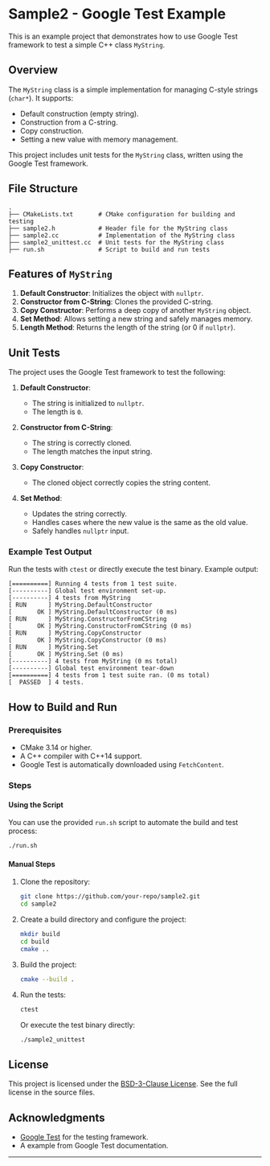 
# Sample2 - Google Test Example

This is an example project that demonstrates how to use Google Test framework to test a simple C++ class `MyString`.

## Overview

The `MyString` class is a simple implementation for managing C-style strings (`char*`). It supports:
- Default construction (empty string).
- Construction from a C-string.
- Copy construction.
- Setting a new value with memory management.

This project includes unit tests for the `MyString` class, written using the Google Test framework.

## File Structure

```
.
├── CMakeLists.txt       # CMake configuration for building and testing
├── sample2.h            # Header file for the MyString class
├── sample2.cc           # Implementation of the MyString class
├── sample2_unittest.cc  # Unit tests for the MyString class
├── run.sh               # Script to build and run tests
```

## Features of `MyString`

1. **Default Constructor**: Initializes the object with `nullptr`.
2. **Constructor from C-String**: Clones the provided C-string.
3. **Copy Constructor**: Performs a deep copy of another `MyString` object.
4. **Set Method**: Allows setting a new string and safely manages memory.
5. **Length Method**: Returns the length of the string (or 0 if `nullptr`).

## Unit Tests

The project uses the Google Test framework to test the following:

1. **Default Constructor**:
   - The string is initialized to `nullptr`.
   - The length is `0`.

2. **Constructor from C-String**:
   - The string is correctly cloned.
   - The length matches the input string.

3. **Copy Constructor**:
   - The cloned object correctly copies the string content.

4. **Set Method**:
   - Updates the string correctly.
   - Handles cases where the new value is the same as the old value.
   - Safely handles `nullptr` input.

### Example Test Output
Run the tests with `ctest` or directly execute the test binary. Example output:
```
[==========] Running 4 tests from 1 test suite.
[----------] Global test environment set-up.
[----------] 4 tests from MyString
[ RUN      ] MyString.DefaultConstructor
[       OK ] MyString.DefaultConstructor (0 ms)
[ RUN      ] MyString.ConstructorFromCString
[       OK ] MyString.ConstructorFromCString (0 ms)
[ RUN      ] MyString.CopyConstructor
[       OK ] MyString.CopyConstructor (0 ms)
[ RUN      ] MyString.Set
[       OK ] MyString.Set (0 ms)
[----------] 4 tests from MyString (0 ms total)
[----------] Global test environment tear-down
[==========] 4 tests from 1 test suite ran. (0 ms total)
[  PASSED  ] 4 tests.
```

## How to Build and Run

### Prerequisites
- CMake 3.14 or higher.
- A C++ compiler with C++14 support.
- Google Test is automatically downloaded using `FetchContent`.

### Steps

#### Using the Script
You can use the provided `run.sh` script to automate the build and test process:
```bash
./run.sh
```

#### Manual Steps
1. Clone the repository:
   ```bash
   git clone https://github.com/your-repo/sample2.git
   cd sample2
   ```
2. Create a build directory and configure the project:
   ```bash
   mkdir build
   cd build
   cmake ..
   ```
3. Build the project:
   ```bash
   cmake --build .
   ```
4. Run the tests:
   ```bash
   ctest
   ```
   Or execute the test binary directly:
   ```bash
   ./sample2_unittest
   ```

## License

This project is licensed under the [BSD-3-Clause License](LICENSE). See the full license in the source files.

## Acknowledgments

- [Google Test](https://github.com/google/googletest) for the testing framework.
- A example from Google Test documentation.

---
